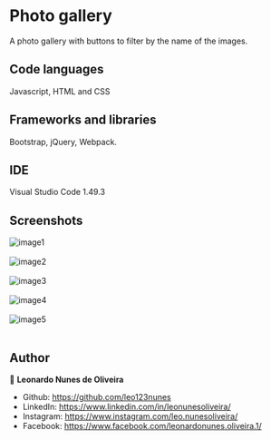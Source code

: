 # Photo gallery
A photo gallery with buttons to filter by the name of the images. 

## Code languages
Javascript, HTML and CSS

## Frameworks and libraries
Bootstrap, jQuery, Webpack.

## IDE
Visual Studio Code 1.49.3

## Screenshots
![image1](https://user-images.githubusercontent.com/53942734/143708438-5dab86ad-358a-4d1b-8f70-036a68871756.png)<br></br>
![image2](https://user-images.githubusercontent.com/53942734/143708464-c2f79a55-9245-499d-9b78-a7c496749ca4.png)<br></br>
![image3](https://user-images.githubusercontent.com/53942734/143708472-9ece8e54-a6fa-4216-b323-9fe6feb7e6b2.png)<br></br>
![image4](https://user-images.githubusercontent.com/53942734/143708480-e1a39ca3-1912-4f8d-9136-3de651ba7499.png)<br></br>
![image5](https://user-images.githubusercontent.com/53942734/143708489-62d51fd0-36b6-44ea-8a28-e29030af3a49.png)<br></br>

## Author

👤 **Leonardo Nunes de Oliveira**

* Github: https://github.com/leo123nunes
* LinkedIn: https://www.linkedin.com/in/leonunesoliveira/
* Instagram: https://www.instagram.com/leo.nunesoliveira/
* Facebook: https://www.facebook.com/leonardonunes.oliveira.1/
